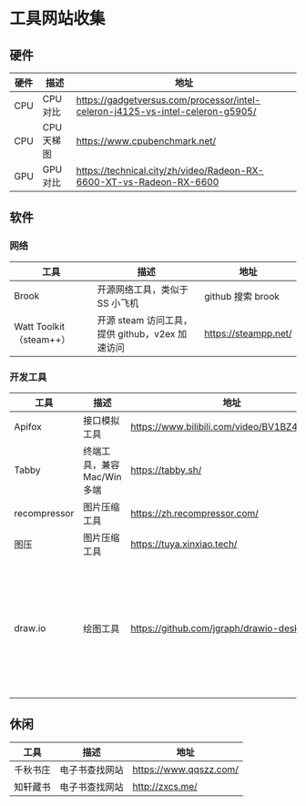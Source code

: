 # 工具网站收集

## 硬件

| 硬件 | 描述       | 地址                                                                           |
| ---- | ---------- | ------------------------------------------------------------------------------ |
| CPU  | CPU 对比   | https://gadgetversus.com/processor/intel-celeron-j4125-vs-intel-celeron-g5905/ |
| CPU  | CPU 天梯图 | https://www.cpubenchmark.net/                                                  |
| GPU  | GPU 对比   | https://technical.city/zh/video/Radeon-RX-6600-XT-vs-Radeon-RX-6600            |

## 软件

### 网络

| 工具                    | 描述                                            | 地址                 |
| ----------------------- | ----------------------------------------------- | -------------------- |
| Brook                   | 开源网络工具，类似于 SS 小飞机                  | github 搜索 brook    |
| Watt Toolkit（steam++） | 开源 steam 访问工具，提供 github，v2ex 加速访问 | https://steampp.net/ |

### 开发工具

| 工具         | 描述                        | 地址                                         | 备注                                     |
| ------------ | --------------------------- | -------------------------------------------- | ---------------------------------------- |
| Apifox       | 接口模拟工具                | https://www.bilibili.com/video/BV1BZ4y1B7tD/ |
| Tabby        | 终端工具，兼容 Mac/Win 多端 | https://tabby.sh/                            |
| recompressor | 图片压缩工具                | https://zh.recompressor.com/                 |
| 图压         | 图片压缩工具                | https://tuya.xinxiao.tech/                   |
| draw.io      | 绘图工具                    | https://github.com/jgraph/drawio-desktop     | 注意在 github 上下载，搜索引擎有李鬼软件 |

## 休闲

| 工具     | 描述           | 地址                   |
| -------- | -------------- | ---------------------- |
| 千秋书庄 | 电子书查找网站 | https://www.qqszz.com/ |
| 知轩藏书 | 电子书查找网站 | http://zxcs.me/        |
